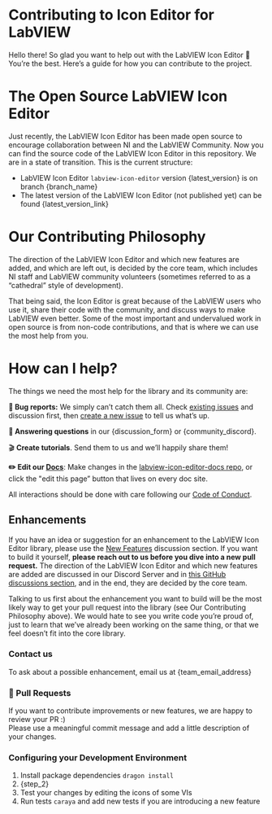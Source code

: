 # Contributing to Icon Editor for LabVIEW

Hello there! So glad you want to help out with the LabVIEW Icon Editor 🤗 You’re the best. Here’s a guide for how you can contribute to the project.

# The Open Source LabVIEW Icon Editor

Just recently, the LabVIEW Icon Editor has been made open source to encourage collaboration between NI and the LabVIEW Community. Now you can find the source code of the LabVIEW Icon Editor in this repository. We are in a state of transition. This is the current structure:

* LabVIEW Icon Editor `labview-icon-editor` version {latest_version} is on branch {branch_name}
* The latest version of the LabVIEW Icon Editor (not published yet) can be found {latest_version_link}

# Our Contributing Philosophy

The direction of the LabVIEW Icon Editor and which new features are added, and which are left out, is decided by the core team, which includes NI staff and LabVIEW community volunteers (sometimes referred to as a “cathedral” style of development).

That being said, the Icon Editor is great because of the LabVIEW users who use it, share their code with the community, and discuss ways to make LabVIEW even better. Some of the most important and undervalued work in open source is from non-code contributions, and that is where we can use the most help from you.

# How can I help?

The things we need the most help for the library and its community are:

**🐛 Bug reports:** We simply can’t catch them all. Check [existing issues](https://github.com/ni/labview-icon-editor/issues/new/choose) and discussion first, then [create a new issue](https://github.com/ni/labview-icon-editor/issues/new/choose) to tell us what’s up.

**💬 Answering questions** in our {discussion_form} or {community_discord}.

🎬 **Create tutorials**. Send them to us and we’ll happily share them!

**✏️ Edit our [Docs](https://labview-icon-editor.dev/docs/introduction/)**: Make changes in the [labview-icon-editor-docs repo](https://github.com/ni/labview-icon-editor-docs), or click the "edit this page” button that lives on every doc site.

All interactions should be done with care following our [Code of Conduct](https://github.com/ni/labview-icon-editor/blob/main/CODE_OF_CONDUCT.md).

## Enhancements

If you have an idea or suggestion for an enhancement to the LabVIEW Icon Editor library, please use the [New Features](https://github.com/ni/labview-icon-editor/discussions/categories/new-features) discussion section. If you want to build it yourself, **please reach out to us before you dive into a new pull request.** The direction of the LabVIEW Icon Editor and which new features are added are discussed in our Discord Server and in [this GitHub discussions section](https://github.com/ni/labview-icon-editor/discussions/categories/new-features), and in the end, they are decided by the core team.

Talking to us first about the enhancement you want to build will be the most likely way to get your pull request into the library (see Our Contributing Philosophy above). We would hate to see you write code you’re proud of, just to learn that we’ve already been working on the same thing, or that we feel doesn’t fit into the core library.

### Contact us

To ask about a possible enhancement, email us at {team_email_address}

### 💫 Pull Requests

If you want to contribute improvements or new features, we are happy to review your PR :)  
Please use a meaningful commit message and add a little description of your changes.

### Configuring your Development Environment

1. Install package dependencies `dragon install`
2. {step_2}
3. Test your changes by editing the icons of some VIs
4. Run tests `caraya` and add new tests if you are introducing a new feature
